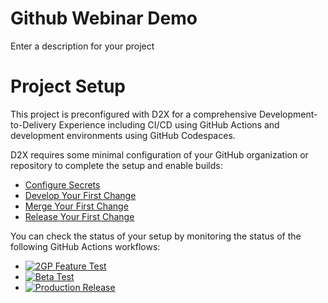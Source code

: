 # Github Webinar Demo
Enter a description for your project

# Project Setup
This project is preconfigured with D2X for a comprehensive Development-to-Delivery Experience including CI/CD using GitHub Actions and development environments using GitHub Codespaces.

D2X requires some minimal configuration of your GitHub organization or repository to complete the setup and enable builds:
* [Configure Secrets](https://d2x.readthedocs.io/en/latest/tutorial/#secrets)
* [Develop Your First Change](https://d2x.readthedocs.io/en/latest/tutorial/#develop)
* [Merge Your First Change](https://d2x.readthedocs.io/en/latest/tutorial/#merge)
* [Release Your First Change](https://d2x.readthedocs.io/en/latest/tutorial/#release)

You can check the status of your setup by monitoring the status of the following GitHub Actions workflows:
* [![2GP Feature Test](https://github.com/muselab-d2x/Github-Webinar-Demo/actions/workflows/feature.yml/badge.svg)](https://github.com/muselab-d2x/Github-Webinar-Demo/actions/workflows/feature.yml)
* [![Beta Test](https://github.com/muselab-d2x/Github-Webinar-Demo/actions/workflows/beta.yml/badge.svg)](https://github.com/muselab-d2x/Github-Webinar-Demo/actions/workflows/beta.yml)
* [![Production Release](https://github.com/muselab-d2x/Github-Webinar-Demo/actions/workflows/release.yml/badge.svg)](https://github.com/muselab-d2x/Github-Webinar-Demo/actions/workflows/release.yml)
